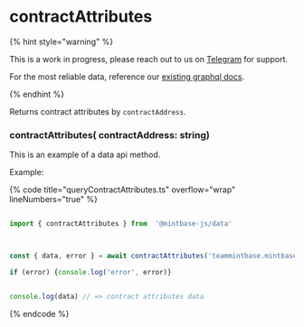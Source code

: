 # contractAttributes



{% hint style="warning" %}



This is a work in progress, please reach out to us on [Telegram](https://t.me/mintdev) for support.

For the most reliable data, reference our [existing graphql docs](https://docs.mintbase.io/dev/read-data/mintbase-graph).



{% endhint %}




Returns contract attributes  by `contractAddress`.



### contractAttributes( contractAddress: string)



This is an example of a data api method.




Example:



{% code title="queryContractAttributes.ts" overflow="wrap" lineNumbers="true" %}

```typescript

import { contractAttributes } from  '@mintbase-js/data'



const { data, error } = await contractAttributes('teammintbase.mintbase1.near');

if (error) {console.log('error', error)}


console.log(data) // => contract attributes data

```

{% endcode %}